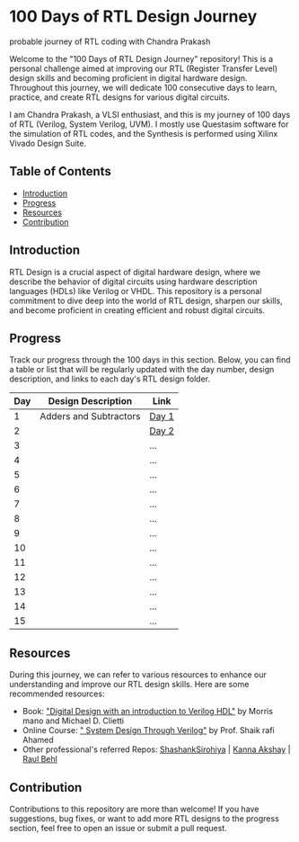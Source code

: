 # 100 Days of RTL Design Journey
probable journey of RTL coding with Chandra Prakash

Welcome to the "100 Days of RTL Design Journey" repository! This is a personal challenge aimed at improving our RTL (Register Transfer Level) design skills and becoming proficient in digital hardware design. Throughout this journey, we will dedicate 100 consecutive days to learn, practice, and create RTL designs for various digital circuits.

I am Chandra Prakash, a VLSI enthusiast, and this is my journey of 100 days of RTL (Verilog, System Verilog, UVM). 
I mostly use Questasim software for the simulation of RTL codes, and the Synthesis is performed using Xilinx Vivado Design Suite.

## Table of Contents

- [Introduction](#introduction)
- [Progress](#progress)
- [Resources](#resources)
- [Contribution](#contribution)

## Introduction

RTL Design is a crucial aspect of digital hardware design, where we describe the behavior of digital circuits using hardware description languages (HDLs) like Verilog or VHDL. This repository is a personal commitment to dive deep into the world of RTL design, sharpen our skills, and become proficient in creating efficient and robust digital circuits.


## Progress

Track our progress through the 100 days in this section. Below, you can find a table or list that will be regularly updated with the day number, design description, and links to each day's RTL design folder.

| Day | Design Description  | Link |
|----|----------------------|------|
| 1  |Adders and Subtractors| [Day 1](day1/) |
| 2  |                      | [Day 2](day2/) |
| 3  |                      | ...  |
| 4  |                      | ...  |
| 5  |                      | ...  |
| 6  |                      | ...  |
| 7  |                      | ...  |
| 8  |                      | ...  |
| 9  |                      | ...  |
| 10 |                      | ...  |
| 11 |                      | ...  |
| 12 |                      | ...  |
| 13 |                      | ...  |
| 14 |                      | ...  |
| 15 |                      | ...  |


## Resources

During this journey, we can refer to various resources to enhance our understanding and improve our RTL design skills. Here are some recommended resources:

- Book: ["Digital Design with an introduction to Verilog HDL"](https://www.portcity.edu.bd/files/636444791235373856_Digitallogicdesign.pdf) by Morris mano and Michael D. Clietti 
- Online Course: [" System Design Through Verilog"](https://onlinecourses.nptel.ac.in/noc23_ee88/course) by Prof. Shaik rafi Ahamed 
- Other professional's referred Repos: [ShashankSirohiya](https://github.com/ShashankSirohiya/100DaysOfRtl) | [Kanna Akshay](https://github.com/kanna-akshay/100-DAYS-OF-RTL) | [Raul Behl](https://github.com/raulbehl/100DaysOfRTL)
## Contribution

Contributions to this repository are more than welcome! If you have suggestions, bug fixes, or want to add more RTL designs to the progress section, feel free to open an issue or submit a pull request.
